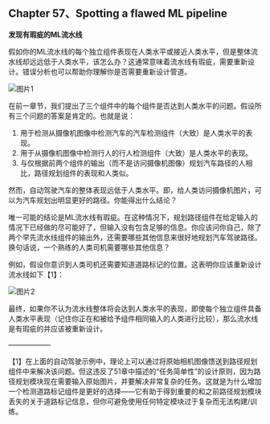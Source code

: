## Chapter 57、Spotting a flawed ML pipeline

**发现有瑕疵的ML流水线**

假如你的ML流水线的每个独立组件表现在人类水平或接近人类水平，但是整体流水线却远远低于人类水平，该怎么办？这通常意味着流水线有瑕疵，需要重新设计。错误分析也可以帮助你理解你是否需要重新设计管道。

![图片1](http://oow6unnib.bkt.clouddn.com/myl-c57-0.jpg)

在前一章节，我们提出了三个组件中的每个组件是否达到人类水平的问题。假设所有三个问题的答案是肯定的。也就是说：

1. 用于检测从摄像机图像中检测汽车的汽车检测组件（大致）是人类水平的表现。
2. 用于从摄像机图像中检测行人的行人检测组件（大致）是人类水平的表现。
3. 与仅根据前两个组件的输出（而不是访问摄像机图像）规划汽车路径的人相比，路径规划组件的表现和人类似。

然而，自动驾驶汽车的整体表现远低于人类水平。即，给人类访问摄像机图片，可以为汽车规划出明显更好的路径。你能得出什么结论？

唯一可能的结论是ML流水线有瑕疵。在这种情况下，规划路径组件在给定输入的情况下已经做的尽可能好了，但输入没有包含足够的信息。你应该问你自己，除了两个早先流水线组件的输出外，还需要哪些其他信息来很好地规划汽车驾驶路径。换句话说，一个熟练的人类司机需要哪些其他信息？

例如，假设你意识到人类司机还需要知道道路标记的位置。这表明你应该重新设计流水线如下【1】：

![图片2](http://oow6unnib.bkt.clouddn.com/myl-c57-1.jpg)

最终，如果你不认为流水线整体将会达到人类水平的表现，即使每个独立组件具备人类水平表现（记住你正在和被给予组件相同输入的人类进行比较），那么流水线是有瑕疵的并应该被重新设计。

——————

【1】在上面的自动驾驶示例中，理论上可以通过将原始相机图像馈送到路径规划组件中来解决该问题。但这违反了51章中描述的“任务简单性”的设计原则，因为路径规划模块现在需要输入原始图片，并要解决非常复杂的任务。这就是为什么增加一个检测道路标记组件是更好的选择——它有助于得到重要的和之前路径规划模块丢失的关于道路标记信息，但你可避免使用任何特定模块过于复杂而无法构建/训练。